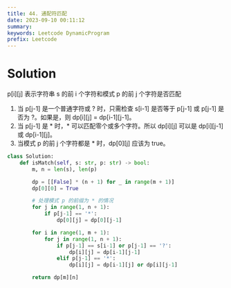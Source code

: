 ```yaml
---
title: 44. 通配符匹配
date: 2023-09-10 00:11:12
summary:
keywords: Leetcode DynamicProgram
prefix: Leetcode
---
```


# Solution

  p[i][j] 表示字符串 s 的前 i 个字符和模式 p 的前 j 个字符是否匹配

  1. 当 p[j-1] 是一个普通字符或 ? 时，只需检查 s[i-1] 是否等于 p[j-1] 或 p[j-1] 是否为 ?。如果是，则 dp[i][j] = dp[i-1][j-1]。
  2. 当 p[j-1] 是 * 时，* 可以匹配零个或多个字符。所以 dp[i][j] 可以是 dp[i][j-1] 或 dp[i-1][j]。
  3. 当模式 p 的前 j 个字符都是 * 时，dp[0][j] 应该为 true。

  ```python
  class Solution:
      def isMatch(self, s: str, p: str) -> bool:
          m, n = len(s), len(p)

          dp = [[False] * (n + 1) for _ in range(m + 1)]
          dp[0][0] = True

          # 处理模式 p 的前缀为 * 的情况
          for j in range(1, n + 1):
              if p[j-1] == '*':
                  dp[0][j] = dp[0][j-1]

          for i in range(1, m + 1):
              for j in range(1, n + 1):
                  if p[j-1] == s[i-1] or p[j-1] == '?':
                      dp[i][j] = dp[i-1][j-1]
                  elif p[j-1] == '*':
                      dp[i][j] = dp[i-1][j] or dp[i][j-1]

          return dp[m][n]
  ```
